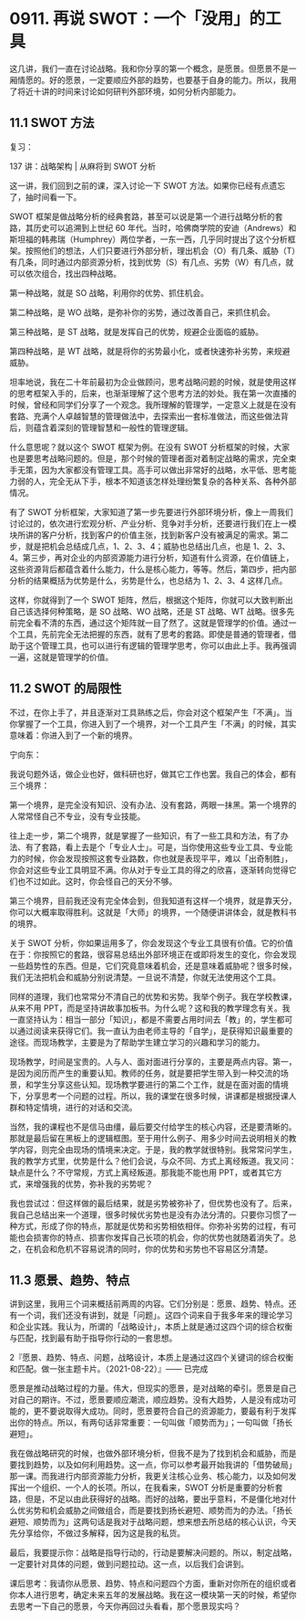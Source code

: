 # 0911. 再说 SWOT：一个「没用」的工具

这几讲，我们一直在讨论战略。我和你分享的第一个概念，是愿景。但愿景不是一厢情愿的。好的愿景，一定要顺应外部的趋势，也要基于自身的能力。所以，我用了将近十讲的时间来讨论如何研判外部环境，如何分析内部能力。

## 11.1 SWOT 方法

复习：

137 讲：战略架构 | 从麻将到 SWOT 分析

这一讲，我们回到之前的课，深入讨论一下 SWOT 方法。如果你已经有点遗忘了，抽时间看一下。

SWOT 框架是做战略分析的经典套路，甚至可以说是第一个进行战略分析的套路，其历史可以追溯到上世纪 60 年代。当时，哈佛商学院的安迪（Andrews）和斯坦福的韩弗瑞（Humphrey）两位学者，一东一西，几乎同时提出了这个分析框架。按照他们的想法，人们只要进行外部分析，理出机会（O）有几条、威胁（T）有几条，同时通过内部资源分析，找到优势（S）有几点、劣势（W）有几点，就可以依次组合，找出四种战略。

第一种战略，就是 SO 战略，利用你的优势、抓住机会。

第二种战略，是 WO 战略，是弥补你的劣势，通过改善自己，来抓住机会。

第三种战略，是 ST 战略，就是发挥自己的优势，规避企业面临的威胁。

第四种战略，是 WT 战略，就是将你的劣势最小化，或者快速弥补劣势，来规避威胁。

坦率地说，我在二十年前最初为企业做顾问，思考战略问题的时候，就是使用这样的思考框架入手的，后来，也渐渐理解了这个思考方法的妙处。我在第一次直播的时候，曾经和同学们分享了一个观念。我所理解的管理学，一定意义上就是在没有套路、充满个人卓越智慧的管理做法中，去探索出一套标准做法，而这些做法背后，则蕴含着深刻的管理智慧和一般性的管理逻辑。

什么意思呢？就以这个 SWOT 框架为例。在没有 SWOT 分析框架的时候，大家也是要思考战略问题的。但是，那个时候的管理者面对着制定战略的需求，完全束手无策，因为大家都没有管理工具。高手可以做出非常好的战略，水平低、思考能力弱的人，完全无从下手，根本不知道该怎样处理纷繁复杂的各种关系、各种外部情况。

有了 SWOT 分析框架，大家知道了第一步先要进行外部环境分析，像上一周我们讨论过的，依次进行宏观分析、产业分析、竞争对手分析，还要进行我们在上一模块所讲的客户分析，找到客户的价值主张，找到新客户没有被满足的需求。第二步，就是把机会总结成几点，1、2、3、4；威胁也总结出几点，也是 1、2、3、4。第三步，再对企业的内部资源能力进行分析，知道有什么资源，在价值链上，这些资源背后都蕴含着什么能力，什么是核心能力，等等。然后，第四步，把内部分析的结果概括为优势是什么，劣势是什么，也总结为 1、2、3、4 这样几点。

这样，你就得到了一个 SWOT 矩阵，然后，根据这个矩阵，你就可以大致判断出自己该选择何种策略，是 SO 战略、WO 战略，还是 ST 战略、WT 战略。很多先前完全看不清的东西，通过这个矩阵就一目了然了。这就是管理学的价值。通过一个工具，先前完全无法把握的东西，就有了思考的套路。即使是普通的管理者，借助于这个管理工具，也可以进行有逻辑的管理学思考，你可以由此上手。我再强调一遍，这就是管理学的价值。

## 11.2 SWOT 的局限性

不过，在你上手了，并且逐渐对工具熟练之后，你会对这个框架产生「不满」。当你掌握了一个工具，你进入到了一个境界，对一个工具产生「不满」的时候，其实意味着：你进入到了一个新的境界。

宁向东：

我说句题外话，做企业也好，做科研也好，做其它工作也罢。我自己的体会，都有三个境界：

第一个境界，是完全没有知识、没有办法、没有套路，两眼一抹黑。第一个境界的人常常怪自己不专业，没有专业技能。

往上走一步，第二个境界，就是掌握了一些知识，有了一些工具和方法，有了办法、有了套路，看上去是个「专业人士」。可是，当你使用这些专业工具、专业能力的时候，你会发现按照这套专业路数，你也就是表现平平，难以「出奇制胜」，你会对这些专业工具明显不满。你从对于专业工具的得之的欣喜，逐渐转向觉得它们也不过如此。这时，你会怪自己的天分不够。

第三个境界，目前我还没有完全体会到，但我知道有这样一个境界，就是靠天分，你可以大概率取得胜利。这就是「大师」的境界，一个随便讲讲体会，就是教科书的境界。

关于 SWOT 分析，你如果运用多了，你会发现这个专业工具很有价值。它的价值在于：你按照它的套路，很容易总结出外部环境正在或即将发生的变化，你会发现一些趋势性的东西。但是，它们究竟意味着机会，还是意味着威胁呢？很多时候，我们无法把机会和威胁分别说清楚。一旦说不清楚，你就无法使用这个工具。

同样的道理，我们也常常分不清自己的优势和劣势。我举个例子。我在学校教课，从来不用 PPT，而是坚持讲故事加板书。为什么呢？这和我的教学理念有关。我一直坚持认为：相当一部分「知识」，都是不需要占用时间去「教」的，学生都可以通过阅读来获得它们。我一直认为由老师主导的「自学」，是获得知识最重要的途径。而现场教学，主要是为了帮助学生建立学习的兴趣和学习的能力。

现场教学，时间是宝贵的。人与人、面对面进行分享的，主要是两点内容。第一，是因为阅历而产生的重要认知。教师的任务，就是要把学生带入到一种交流的场景，和学生分享这些认知。现场教学要进行的第二个工作，就是在面对面的情境下，分享思考一个问题的过程。所以，我的课堂在很多时候，讲课都是根据授课人群和特定情境，进行的对话和交流。

当然，我的课程也不是信马由缰，最后要交付给学生的核心内容，还是要清晰的。那就是最后留在黑板上的逻辑框图。至于用什么例子、用多少时间去说明相关的教学内容，则完全由现场的情境来决定。于是，我的教学就很特别。我常常问学生，我的教学方式里，优势是什么？他们会说，与众不同、方式上离经叛道。我又问：缺点是什么？不守常规，方式上离经叛道。那我能不能也用 PPT，或者其它方式，来增强我的优势，弥补我的劣势呢？

我也尝试过：但这样做的最后结果，就是劣势被弥补了，但优势也没有了。后来，我自己总结出来一个道理，很多时候优劣势也是没有办法分清的。只要你习惯了一种方式，形成了你的特点，那就是优势和劣势相依相伴。你弥补劣势的过程，有可能也会损害你的特点、损害你发挥自己长项的机会，你的优势也就随着消失了。总之，在机会和危机不容易说清的同时，你的优势和劣势也不容易区分清楚。

## 11.3 愿景、趋势、特点

讲到这里，我用三个词来概括前两周的内容。它们分别是：愿景、趋势、特点。还有一个词，我们还没有讲到，就是「问题」。这四个词来自于我多年来的理论学习和企业实践。我认为，所谓的「战略设计」，本质上就是通过这四个词的综合权衡与匹配，找到最有助于指导你行动的一套思想。

2『愿景、趋势、特点、问题，战略设计，本质上是通过这四个关键词的综合权衡和匹配。做一张主题卡片。（2021-08-22）』—— 已完成

愿景是推动战略过程的力量。伟大，但现实的愿景，是对战略的牵引。愿景是自己对自己的期许。不过，愿景要顺应潮流，顺应趋势。没有大趋势，人是没有成功可能的，更不要说取得大成功。同时，愿景要符合自己的资源能力，要最有利于发挥出你的特点。所以，有两句话非常重要：一句叫做「顺势而为」；一句叫做「扬长避短」。

我在做战略研究的时候，也做外部环境分析，但我不是为了找到机会和威胁，而是要找到趋势，以及如何利用趋势。这一点，你可以参考最开始我讲的「借势破局」那一课。而我进行内部资源能力分析，我更关注核心业务、核心能力，以及如何发挥出一个组织、一个人的长项。所以，在我看来，SWOT 分析是重要的分析套路，但是，不足以由此获得好的战略。而好的战略，要出乎意料，不是僵化地对什么优劣势和机会威胁之间做组合，而是要找到扬长避短、顺势而为的办法。「扬长避短、顺势而为」这两句话是我对于战略问题，想来想去所总结的核心认识，今天先分享给你，不做过多解释，因为这是我的私货。

最后，我要提示你：战略是指导行动的，行动是要解决问题的。所以，制定战略，一定要针对具体的问题，做到问题拉动。这一点，以后我们会讲到。

课后思考：我请你从愿景、趋势、特点和问题四个方面，重新对你所在的组织或者你本人进行思考，确定未来五年的发展战略。我在这一模块第一天的时候，希望你去思考一下自己的愿景，今天你再回过头看看，那个愿景现实吗？